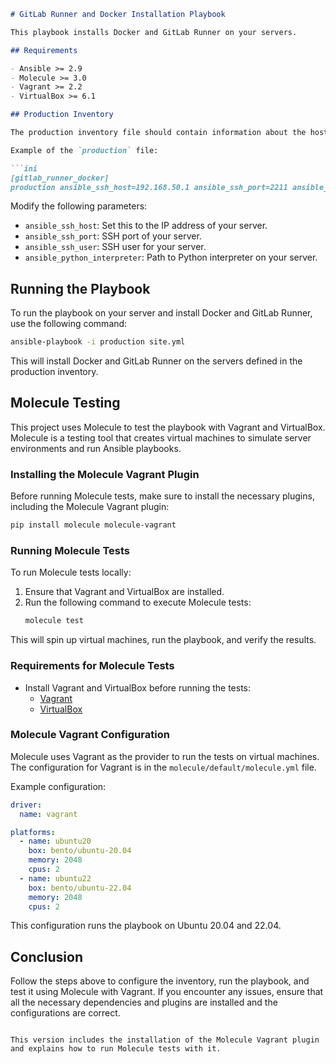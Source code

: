 ```markdown
# GitLab Runner and Docker Installation Playbook

This playbook installs Docker and GitLab Runner on your servers.

## Requirements

- Ansible >= 2.9
- Molecule >= 3.0
- Vagrant >= 2.2
- VirtualBox >= 6.1

## Production Inventory

The production inventory file should contain information about the hosts where Docker and GitLab Runner will be installed. You need to update the `production` inventory file with your server details.

Example of the `production` file:

```ini
[gitlab_runner_docker]
production ansible_ssh_host=192.168.50.1 ansible_ssh_port=2211 ansible_ssh_user=vagrant ansible_python_interpreter=/usr/bin/python3
```

Modify the following parameters:

- `ansible_ssh_host`: Set this to the IP address of your server.
- `ansible_ssh_port`: SSH port of your server.
- `ansible_ssh_user`: SSH user for your server.
- `ansible_python_interpreter`: Path to Python interpreter on your server.

## Running the Playbook

To run the playbook on your server and install Docker and GitLab Runner, use the following command:

```bash
ansible-playbook -i production site.yml
```

This will install Docker and GitLab Runner on the servers defined in the production inventory.

## Molecule Testing

This project uses Molecule to test the playbook with Vagrant and VirtualBox. Molecule is a testing tool that creates virtual machines to simulate server environments and run Ansible playbooks.

### Installing the Molecule Vagrant Plugin

Before running Molecule tests, make sure to install the necessary plugins, including the Molecule Vagrant plugin:

```bash
pip install molecule molecule-vagrant
```

### Running Molecule Tests

To run Molecule tests locally:

1. Ensure that Vagrant and VirtualBox are installed.
2. Run the following command to execute Molecule tests:
   ```bash
   molecule test
   ```

This will spin up virtual machines, run the playbook, and verify the results.

### Requirements for Molecule Tests

- Install Vagrant and VirtualBox before running the tests:
  - [Vagrant](https://www.vagrantup.com/downloads)
  - [VirtualBox](https://www.virtualbox.org/wiki/Downloads)

### Molecule Vagrant Configuration

Molecule uses Vagrant as the provider to run the tests on virtual machines. The configuration for Vagrant is in the `molecule/default/molecule.yml` file.

Example configuration:

```yaml
driver:
  name: vagrant

platforms:
  - name: ubuntu20
    box: bento/ubuntu-20.04
    memory: 2048
    cpus: 2
  - name: ubuntu22
    box: bento/ubuntu-22.04
    memory: 2048
    cpus: 2
```

This configuration runs the playbook on Ubuntu 20.04 and 22.04.

## Conclusion

Follow the steps above to configure the inventory, run the playbook, and test it using Molecule with Vagrant. If you encounter any issues, ensure that all the necessary dependencies and plugins are installed and the configurations are correct.
```

This version includes the installation of the Molecule Vagrant plugin and explains how to run Molecule tests with it.